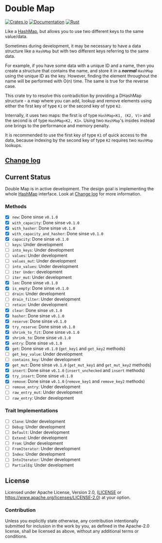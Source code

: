 Double Map
==========

[![Crates.io](https://img.shields.io/crates/v/double-map.svg)](https://crates.io/crates/double-map)
[![Documentation](https://img.shields.io/docsrs/double-map/latest)](https://docs.rs/double-map)
[![Rust](https://img.shields.io/badge/rust-1.56.1%2B-blue.svg?maxAge=3600)](https://github.com/JustForFun88/double-map)

Like a [HashMap], but allows you to use two different keys to the same value/data.

Sometimes during development, it may be necessary to have a data structure like
a `HashMap` but with two different keys referring to the same data.

For example, if you have some data with a unique ID and a name, then you create
a structure that contains the name, and store it in a ***normal*** `HashMap` using
the unique ID as the key. However, finding the element throughout the name will be
performed with O(n) time. The same is true for the reverse case.

This crate try to resolve this contradiction by providing a DHashMap structure -
a map where you can add, lookup and remove elements using either the first key
of type `K1` or the second key of type `K2`.

Internally, it uses two maps: the first is of type `HashMap<K1, (K2, V)>` and
the second is of type `HashMap<K2, K1>`. Using two `HashMap`'s insides instead
one brings to the performance and memory penalty.

It is recommended to use the first key of type `K1` of quick access to the data,
because indexing by the second key of type `K2` requires two `HashMap` lookups.

## [Change log](CHANGELOG.md)

## Current Status

Double Map is in active development. The design goal is implementing the whole [HashMap]
interface. Look at [Change log](CHANGELOG.md) for more information. 

### Methods

- [x] `new`: Done sinse `v0.1.0` 
- [x] `with_capacity`: Done sinse `v0.1.0` 
- [x] `with_hasher`: Done sinse `v0.1.0` 
- [x] `with_capacity_and_hasher`: Done sinse `v0.1.0` 
- [x] `capacity`: Done sinse `v0.1.0` 
- [ ] `keys`: Under development 
- [ ] `into_keys`: Under development 
- [ ] `values`: Under development 
- [ ] `values_mut`: Under development 
- [ ] `into_values`: Under development 
- [ ] `iter Under`: development 
- [ ] `iter_mut`: Under development 
- [x] `len`: Done sinse `v0.1.0` 
- [x] `is_empty`: Done sinse `v0.1.0` 
- [ ] `drain`: Under development 
- [ ] `drain_filter`: Under development 
- [ ] `retain`: Under development 
- [x] `clear`: Done sinse `v0.1.0` 
- [x] `hasher`: Done sinse `v0.1.0` 
- [x] `reserve`: Done sinse `v0.1.0` 
- [x] `try_reserve`: Done sinse `v0.1.0` 
- [x] `shrink_to_fit`: Done sinse `v0.1.0` 
- [x] `shrink_to`: Done sinse `v0.1.0` 
- [x] `entry`: Done sinse `v0.1.0` 
- [x] `get`: Done sinse `v0.1.0` (`get_key1` and `get_key2` methods) 
- [ ] `get_key_value`: Under development 
- [ ] `contains_key`: Under development 
- [x] `get_mut`: Done sinse `v0.1.0` (`get_mut_key1` and `get_mut_key2` methods) 
- [x] `insert`: Done sinse `v0.1.0` (`insert_unchecked` and `insert` methods) 
- [x] `try_insert`: Done sinse `v0.1.0` 
- [x] `remove`: Done sinse `v0.1.0` (`remove_key1` and `remove_key2` methods) 
- [ ] `remove_entry`: Under development 
- [ ] `raw_entry_mut`: Under development 
- [ ] `raw_entry`: Under development 
 
### Trait Implementations
- [ ] `Clone`: Under development
- [ ] `Debug`: Under development
- [ ] `Default`: Under development
- [ ] `Extend`: Under development
- [ ] `From`: Under development
- [ ] `FromIterator`: Under development
- [ ] `Index`: Under development
- [ ] `IntoIterator`: Under development
- [ ] `PartialEq`: Under development

## License

Licensed under Apache License, Version 2.0, ([LICENSE](LICENSE) or https://www.apache.org/licenses/LICENSE-2.0)
at your option.

### Contribution

Unless you explicitly state otherwise, any contribution intentionally submitted
for inclusion in the work by you, as defined in the Apache-2.0 license, shall be licensed as above, without any
additional terms or conditions.

[HashMap]: https://doc.rust-lang.org/std/collections/struct.HashMap.html